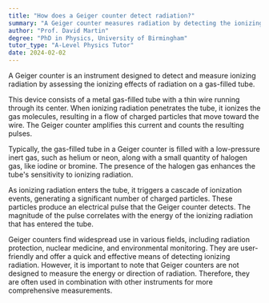 ```yaml
---
title: "How does a Geiger counter detect radiation?"
summary: "A Geiger counter measures radiation by detecting the ionizing effects of radiation on a gas-filled tube, enabling the identification and quantification of radioactive particles."
author: "Prof. David Martin"
degree: "PhD in Physics, University of Birmingham"
tutor_type: "A-Level Physics Tutor"
date: 2024-02-02
---
```


A Geiger counter is an instrument designed to detect and measure ionizing radiation by assessing the ionizing effects of radiation on a gas-filled tube.

This device consists of a metal gas-filled tube with a thin wire running through its center. When ionizing radiation penetrates the tube, it ionizes the gas molecules, resulting in a flow of charged particles that move toward the wire. The Geiger counter amplifies this current and counts the resulting pulses.

Typically, the gas-filled tube in a Geiger counter is filled with a low-pressure inert gas, such as helium or neon, along with a small quantity of halogen gas, like iodine or bromine. The presence of the halogen gas enhances the tube's sensitivity to ionizing radiation.

As ionizing radiation enters the tube, it triggers a cascade of ionization events, generating a significant number of charged particles. These particles produce an electrical pulse that the Geiger counter detects. The magnitude of the pulse correlates with the energy of the ionizing radiation that has entered the tube.

Geiger counters find widespread use in various fields, including radiation protection, nuclear medicine, and environmental monitoring. They are user-friendly and offer a quick and effective means of detecting ionizing radiation. However, it is important to note that Geiger counters are not designed to measure the energy or direction of radiation. Therefore, they are often used in combination with other instruments for more comprehensive measurements.
    